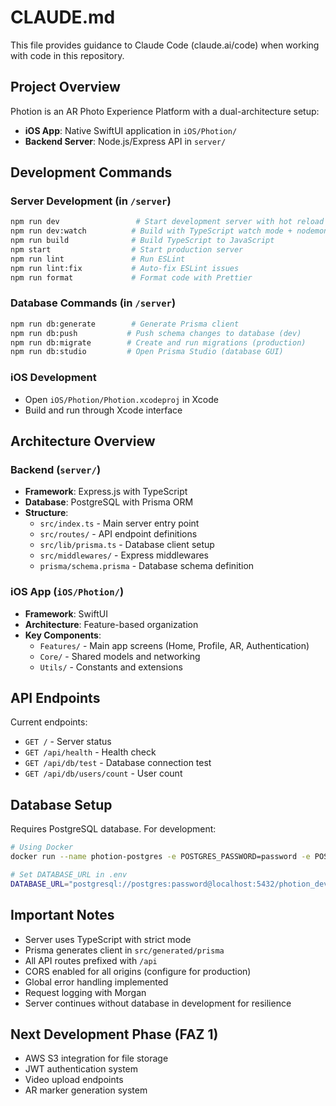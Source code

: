 # CLAUDE.md

This file provides guidance to Claude Code (claude.ai/code) when working with code in this repository.

## Project Overview

Photion is an AR Photo Experience Platform with a dual-architecture setup:
- **iOS App**: Native SwiftUI application in `iOS/Photion/` 
- **Backend Server**: Node.js/Express API in `server/`

## Development Commands

### Server Development (in `/server`)
```bash
npm run dev                 # Start development server with hot reload
npm run dev:watch          # Build with TypeScript watch mode + nodemon
npm run build              # Build TypeScript to JavaScript
npm start                  # Start production server
npm run lint               # Run ESLint
npm run lint:fix           # Auto-fix ESLint issues
npm run format             # Format code with Prettier
```

### Database Commands (in `/server`)
```bash
npm run db:generate        # Generate Prisma client
npm run db:push           # Push schema changes to database (dev)
npm run db:migrate        # Create and run migrations (production)
npm run db:studio         # Open Prisma Studio (database GUI)
```

### iOS Development
- Open `iOS/Photion/Photion.xcodeproj` in Xcode
- Build and run through Xcode interface

## Architecture Overview

### Backend (`server/`)
- **Framework**: Express.js with TypeScript
- **Database**: PostgreSQL with Prisma ORM
- **Structure**: 
  - `src/index.ts` - Main server entry point
  - `src/routes/` - API endpoint definitions
  - `src/lib/prisma.ts` - Database client setup
  - `src/middlewares/` - Express middlewares
  - `prisma/schema.prisma` - Database schema definition

### iOS App (`iOS/Photion/`)
- **Framework**: SwiftUI
- **Architecture**: Feature-based organization
- **Key Components**:
  - `Features/` - Main app screens (Home, Profile, AR, Authentication)
  - `Core/` - Shared models and networking
  - `Utils/` - Constants and extensions

## API Endpoints

Current endpoints:
- `GET /` - Server status
- `GET /api/health` - Health check
- `GET /api/db/test` - Database connection test
- `GET /api/db/users/count` - User count

## Database Setup

Requires PostgreSQL database. For development:
```bash
# Using Docker
docker run --name photion-postgres -e POSTGRES_PASSWORD=password -e POSTGRES_DB=photion_dev -p 5432:5432 -d postgres:15

# Set DATABASE_URL in .env
DATABASE_URL="postgresql://postgres:password@localhost:5432/photion_dev?schema=public"
```

## Important Notes

- Server uses TypeScript with strict mode
- Prisma generates client in `src/generated/prisma`
- All API routes prefixed with `/api`
- CORS enabled for all origins (configure for production)
- Global error handling implemented
- Request logging with Morgan
- Server continues without database in development for resilience

## Next Development Phase (FAZ 1)
- AWS S3 integration for file storage
- JWT authentication system
- Video upload endpoints
- AR marker generation system